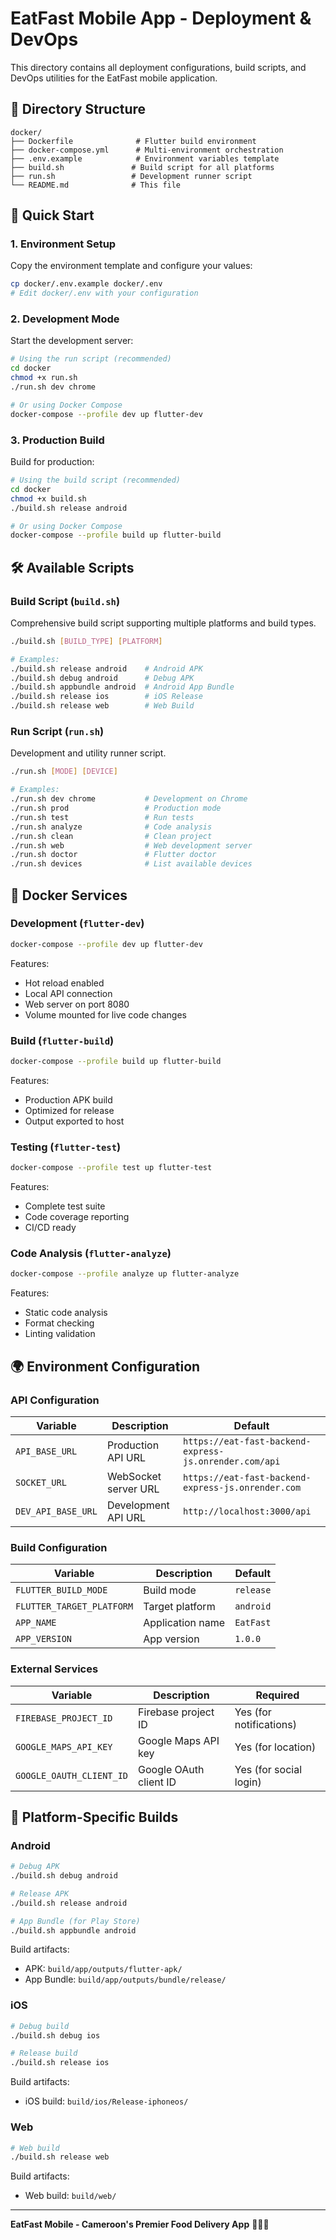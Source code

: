 # EatFast Mobile App - Deployment & DevOps

This directory contains all deployment configurations, build scripts, and DevOps utilities for the EatFast mobile application.

## 📁 Directory Structure

```
docker/
├── Dockerfile              # Flutter build environment
├── docker-compose.yml      # Multi-environment orchestration
├── .env.example            # Environment variables template
├── build.sh               # Build script for all platforms
├── run.sh                 # Development runner script
└── README.md              # This file
```

## 🚀 Quick Start

### 1. Environment Setup

Copy the environment template and configure your values:

```bash
cp docker/.env.example docker/.env
# Edit docker/.env with your configuration
```

### 2. Development Mode

Start the development server:

```bash
# Using the run script (recommended)
cd docker
chmod +x run.sh
./run.sh dev chrome

# Or using Docker Compose
docker-compose --profile dev up flutter-dev
```

### 3. Production Build

Build for production:

```bash
# Using the build script (recommended)
cd docker
chmod +x build.sh
./build.sh release android

# Or using Docker Compose
docker-compose --profile build up flutter-build
```

## 🛠️ Available Scripts

### Build Script (`build.sh`)

Comprehensive build script supporting multiple platforms and build types.

```bash
./build.sh [BUILD_TYPE] [PLATFORM]

# Examples:
./build.sh release android    # Android APK
./build.sh debug android      # Debug APK
./build.sh appbundle android  # Android App Bundle
./build.sh release ios        # iOS Release
./build.sh release web        # Web Build
```

### Run Script (`run.sh`)

Development and utility runner script.

```bash
./run.sh [MODE] [DEVICE]

# Examples:
./run.sh dev chrome           # Development on Chrome
./run.sh prod                 # Production mode
./run.sh test                 # Run tests
./run.sh analyze              # Code analysis
./run.sh clean                # Clean project
./run.sh web                  # Web development server
./run.sh doctor               # Flutter doctor
./run.sh devices              # List available devices
```

## 🐳 Docker Services

### Development (`flutter-dev`)

```bash
docker-compose --profile dev up flutter-dev
```

Features:
- Hot reload enabled
- Local API connection
- Web server on port 8080
- Volume mounted for live code changes

### Build (`flutter-build`)

```bash
docker-compose --profile build up flutter-build
```

Features:
- Production APK build
- Optimized for release
- Output exported to host

### Testing (`flutter-test`)

```bash
docker-compose --profile test up flutter-test
```

Features:
- Complete test suite
- Code coverage reporting
- CI/CD ready

### Code Analysis (`flutter-analyze`)

```bash
docker-compose --profile analyze up flutter-analyze
```

Features:
- Static code analysis
- Format checking
- Linting validation

## 🌍 Environment Configuration

### API Configuration

| Variable | Description | Default |
|----------|-------------|---------|
| `API_BASE_URL` | Production API URL | `https://eat-fast-backend-express-js.onrender.com/api` |
| `SOCKET_URL` | WebSocket server URL | `https://eat-fast-backend-express-js.onrender.com` |
| `DEV_API_BASE_URL` | Development API URL | `http://localhost:3000/api` |

### Build Configuration

| Variable | Description | Default |
|----------|-------------|---------|
| `FLUTTER_BUILD_MODE` | Build mode | `release` |
| `FLUTTER_TARGET_PLATFORM` | Target platform | `android` |
| `APP_NAME` | Application name | `EatFast` |
| `APP_VERSION` | App version | `1.0.0` |

### External Services

| Variable | Description | Required |
|----------|-------------|----------|
| `FIREBASE_PROJECT_ID` | Firebase project ID | Yes (for notifications) |
| `GOOGLE_MAPS_API_KEY` | Google Maps API key | Yes (for location) |
| `GOOGLE_OAUTH_CLIENT_ID` | Google OAuth client ID | Yes (for social login) |

## 📱 Platform-Specific Builds

### Android

```bash
# Debug APK
./build.sh debug android

# Release APK
./build.sh release android

# App Bundle (for Play Store)
./build.sh appbundle android
```

Build artifacts:
- APK: `build/app/outputs/flutter-apk/`
- App Bundle: `build/app/outputs/bundle/release/`

### iOS

```bash
# Debug build
./build.sh debug ios

# Release build
./build.sh release ios
```

Build artifacts:
- iOS build: `build/ios/Release-iphoneos/`

### Web

```bash
# Web build
./build.sh release web
```

Build artifacts:
- Web build: `build/web/`

---

**EatFast Mobile - Cameroon's Premier Food Delivery App** 🍔🇨🇲
